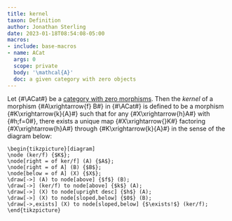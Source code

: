 ```yaml
---
title: kernel
taxon: Definition
author: Jonathan Sterling
date: 2023-01-18T08:54:08-05:00
macros: 
- include: base-macros
- name: ACat
  args: 0
  scope: private
  body: '\mathcal{A}'
  doc: a given category with zero objects
---
```


Let {#\ACat#} be a [category with zero morphisms](jms-000B). Then the *kernel* of a morphism {#A\xrightarrow{f} B#} in {#\ACat#} is defined to be a morphism {#K\xrightarrow{k}{A}#} such that for any {#X\xrightarrow{h}A#} with {#h;f=0#}, there exists a unique map {#X\xrightarrow{}K#}
factoring {#X\xrightarrow{h}A#} through {#K\xrightarrow{k}{A}#} in the sense of the diagram below:

```render-latex
\begin{tikzpicture}[diagram]
\node (ker/f) {$K$};
\node[right = of ker/f] (A) {$A$};
\node[right = of A] (B) {$B$};
\node[below = of A] (X) {$X$};
\draw[->] (A) to node[above] {$f$} (B);
\draw[->] (ker/f) to node[above] {$k$} (A);
\draw[->] (X) to node[upright desc] {$h$} (A);
\draw[->] (X) to node[sloped,below] {$0$} (B);
\draw[->,exists] (X) to node[sloped,below] {$\exists!$} (ker/f);
\end{tikzpicture}
```
